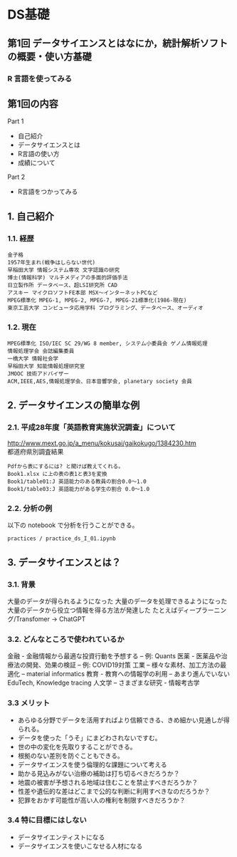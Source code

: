 # DS基礎
## 第1回 データサイエンスとはなにか，統計解析ソフトの概要・使い方基礎
### R 言語を使ってみる

## 第1回の内容
Part 1 
- 自己紹介
- データサイエンスとは
- R言語の使い方
- 成績について

Part 2
- R言語をつかってみる

## 1.	自己紹介
### 1.1.	経歴
~~~
金子格
1957年生まれ(戦争はしらない世代)
早稲田大学 情報システム専攻 文字認識の研究
博士(情報科学) マルチメディアの多面的評価手法
日立製作所 データベース、超LSI研究所 CAD
アスキー マイクロソフトFE本部 MSX～インターネットPCなど
MPEG標準化 MPEG-1, MPEG-2, MPEG-7, MPEG-21標準化(1986-現在)
東京工芸大学 コンピュータ応用学科 プログラミング、データベース、オーディオ
~~~
### 1.2.	現在
~~~
MPEG標準化 ISO/IEC SC 29/WG 8 member, システム小委員会 ゲノム情報処理
情報処理学会 会誌編集委員
一橋大学 情報社会学
早稲田大学 知能情報処理研究室
JMOOC 技術アドバイザー
ACM,IEEE,AES,情報処理学会、日本音響学会, planetary society 会員
~~~

## 2.	データサイエンスの簡単な例

### 2.1.	平成28年度「英語教育実施状況調査」について
http://www.mext.go.jp/a_menu/kokusai/gaikokugo/1384230.htm <br/>
都道府県別調査結果
 
~~~
Pdfから表にするには? と聞けば教えてくれる。
Book1.xlsx に上の表の表1と表3を変換
Book1/table01:J 英語能力のある教員の割合0.0～1.0
Book1/table03:J 英語能力がある学生の割合 0.0～1.0
~~~

### 2.2. 分析の例
以下の notebook で分析を行うことができる。

~~~
practices / practice_ds_I_01.ipynb
~~~

## 3.	データサイエンスとは？
### 3.1.		背景
大量のデータが得られるようになった
大量のデータを処理できるようになった
大量のデータから役立つ情報を得る方法が発達した
たとえばディープラーニング/Transfomer -> ChatGPT
### 3.2.	どんなところで使われているか
金融 - 金融情報から最適な投資行動を予想する – 例: Quants
医薬 - 医薬品や治療法の開発、効果の検証 – 例: COVID19対策
工業 – 様々な素材、加工方法の最適化 – material informatics
教育 - 教育への情報学の利用 – あまり進んでいない
       EduTech, Knowledge tracing
人文学 – さまざまな研究 - 情報考古学

### 3.3 メリット
- あらゆる分野でデータを活用すればより信頼できる、きめ細かい見通しが得られる。
- データを使った「うそ」にまどわされないですむ。
- 世の中の変化を先取りすることができる。
- 根拠のない差別を防ぐこともできる。
- データサイエンスを使う倫理的な課題について考える
- 助かる見込みがない治療の補助は打ち切るべきだろうか？
- 地震の被害が予想される地域は住むことを禁止すべきだろうか？
- 性差や遺伝的な差はどこまで公的な判断に利用すべきなのだろうか？
- 犯罪をおかす可能性が高い人の権利を制限すべきだろうか？
### 3.4 特に目標にはしない
- データサイエンティストになる
- データサイエンスを使いこなせる人材になる



